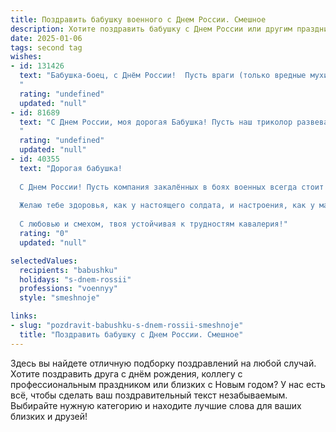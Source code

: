 ```yaml
---
title: Поздравить бабушку военного с Днем России. Смешное
description: Хотите поздравить бабушку с Днем России или другим праздником? Наш ИИ создаст незабываемое поздравление, а вы обязательно выделитесь среди других.  
date: 2025-01-06
tags: second tag
wishes:
- id: 131426
  text: "Бабушка-боец, с Днём России!  Пусть враги (только вредные мухи и надоедливые соседи) трепещут перед твоей несокрушимой силой духа и  остротой ума! Желаю тебе праздничного настроения, крепкого здоровья и  —  чтобы твои фирменные пирожки были всегда вкуснее, чем парад на Красной площади! Ура!
  "
  rating: "undefined"
  updated: "null"
- id: 81689
  text: "С Днем России, моя дорогая Бабушка! Пусть наш триколор развевается над Вашим огородом так же гордо, как Ваша форма развевалась над парадом в молодости! Желаю Вам крепкого здоровья и такой же неуёмной энергии, чтобы еще много лет защищать свой огород от вредителей, как Вы защищали Родину!
  "
  rating: "undefined"
  updated: "null"
- id: 40355
  text: "Дорогая бабушка!
  
  С Днем России! Пусть компания закалённых в боях военных всегда стоит на защите идеалов, а твоя доброта и мудрость защищают наш дом лучше любого танка! Знай, что ты — главный генерал нашей семьи, и в любой битве за плов и варенье тебе нет равных!
  
  Желаю тебе здоровья, как у настоящего солдата, и настроения, как у маршала на параде! Пусть каждый день будет как праздничный фейерверк — ярким, радостным и непредсказуемым!
  
  С любовью и смехом, твоя устойчивая к трудностям кавалерия!"
  rating: "0"
  updated: "null"

selectedValues:
  recipients: "babushku"
  holidays: "s-dnem-rossii"
  professions: "voennyy"
  style: "smeshnoje"

links:
- slug: "pozdravit-babushku-s-dnem-rossii-smeshnoje"
  title: "Поздравить бабушку с Днем России. Смешное"
---
```


Здесь вы найдете отличную подборку поздравлений на любой случай. 
Хотите поздравить друга с днём рождения, коллегу с профессиональным праздником или близких с Новым годом? У нас есть всё, чтобы сделать ваш поздравительный текст незабываемым. Выбирайте нужную категорию и находите лучшие слова для ваших близких и друзей!
